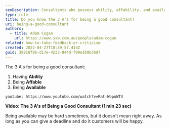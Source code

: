 ```yaml
---
seoDescription: Consultants who possess ability, affability, and availability excel at providing effective solutions to clients.
type: rule
title: Do you know the 3 A's for being a good consultant?
uri: being-a-good-consultant
authors:
  - title: Adam Cogan
    url: https://www.ssw.com.au/people/adam-cogan
related: how-to-take-feedback-or-criticism
created: 2022-04-27T18:59:57.414Z
guid: 38910f86-d17e-4232-844d-f09e1b9b36d7
---
```


The 3 A's for being a good consultant:

1. Having **Ability**
2. Being **Affable**
3. Being **Available**

<!--endintro-->

`youtube: https://www.youtube.com/watch?v=Rat-WopuWT4`

**Video: The 3 A's of Being a Good Consultant (1 min 23 sec)**

Being available may be hard sometimes, but it doesn't mean right away. As long as you can give a deadline and do it customers will be happy.
